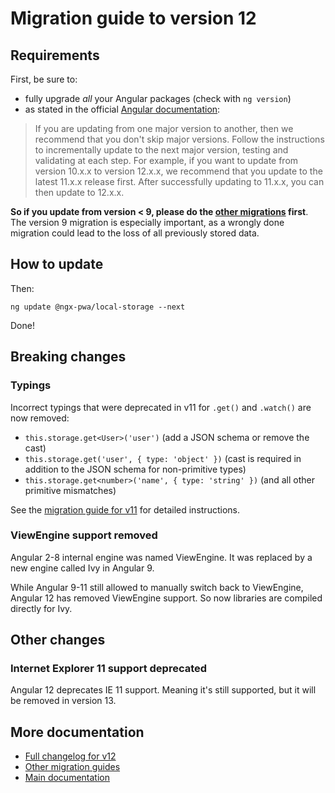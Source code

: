 # Migration guide to version 12

## Requirements

First, be sure to:
- fully upgrade *all* your Angular packages (check with `ng version`)
- as stated in the official [Angular documentation](https://angular.io/guide/releases):

> If you are updating from one major version to another, then we recommend that you don't skip major versions. Follow the instructions to incrementally update to the next major version, testing and validating at each step. For example, if you want to update from version 10.x.x to version 12.x.x, we recommend that you update to the latest 11.x.x release first. After successfully updating to 11.x.x, you can then update to 12.x.x.

**So if you update from version < 9, please do the [other migrations](../MIGRATION.md) first**.
The version 9 migration is especially important, as a wrongly done migration could lead to
the loss of all previously stored data.

## How to update

Then:

```
ng update @ngx-pwa/local-storage --next
```

Done!

## Breaking changes

### Typings

Incorrect typings that were deprecated in v11 for `.get()` and `.watch()` are now removed:
- `this.storage.get<User>('user')` (add a JSON schema or remove the cast)
- `this.storage.get('user', { type: 'object' })` (cast is required in addition to the JSON schema for non-primitive types)
- `this.storage.get<number>('name', { type: 'string' })` (and all other primitive mismatches)

See the [migration guide for v11](./MIGRATION_TO_V11.md) for detailed instructions.

### ViewEngine support removed

Angular 2-8 internal engine was named ViewEngine.
It was replaced by a new engine called Ivy in Angular 9.

While Angular 9-11 still allowed to manually switch back to ViewEngine,
Angular 12 has removed ViewEngine support.
So now libraries are compiled directly for Ivy.

## Other changes

### Internet Explorer 11 support deprecated

Angular 12 deprecates IE 11 support. Meaning it's still supported,
but it will be removed in version 13.

## More documentation

- [Full changelog for v12](../CHANGELOG.md)
- [Other migration guides](../MIGRATION.md)
- [Main documentation](../README.md)
